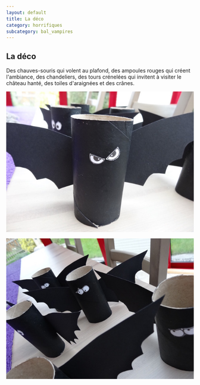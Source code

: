 ```yaml
---
layout: default
title: La déco
category: horrifiques
subcategory: bal_vampires
---
```


## La déco

Des chauves-souris qui volent au plafond, des ampoules rouges qui créent l'ambiance, des chandeliers, des tours crénelées qui invitent à visiter le château hanté, des toiles d'araignées et des crânes.

![deco](/assets/images/pages/DSC04864.jpg)

![deco](/assets/images/pages/DSC04865.jpg)
